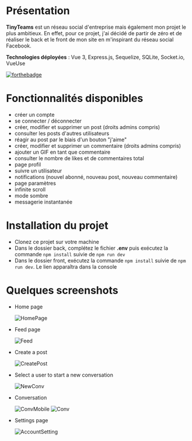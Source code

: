 # [](https://github.com/soonbtf/TinyTeams/edit/main/README.md#présentation)Présentation

**TinyTeams** est un réseau social d'entreprise mais également mon projet le plus ambitieux. En effet, pour ce projet, j'ai décidé de partir de zéro et de réaliser le back et le front de mon site en m'inspirant du réseau social Facebook.

**Technologies déployées** : Vue 3, Express.js, Sequelize, SQLite, Socket.io, VueUse

[![forthebadge](https://forthebadge.com/images/badges/built-with-love.svg)](https://forthebadge.com)

# Fonctionnalités disponibles

- créer un compte
- se connecter / déconnecter
- créer, modifier et supprimer un post (droits admins compris)
- consulter les posts d'autres utilisateurs
- réagir au post par le biais d'un bouton "j'aime"
- créer, modifier et supprimer un commentaire (droits admins compris)
- ajouter un GIF en tant que commentaire
- consulter le nombre de likes et de commentaires total
- page profil
- suivre un utilisateur
- notifications (nouvel abonné, nouveau post, nouveau commentaire)
- page paramètres
- infinite scroll
- mode sombre
- messagerie instantanée

# Installation du projet

- Clonez ce projet sur votre machine
- Dans le dossier back, complétez le fichier **.env** puis exécutez la commande `npm install` suivie de `npm run dev`
- Dans le dossier front, exécutez la commande `npm install` suivie de `npm run dev`. Le lien apparaîtra dans la console

# Quelques screenshots

- Home page

  ![HomePage](https://user-images.githubusercontent.com/91732412/236831459-52671d8e-ac66-413b-bd7a-b3b5fdbcc37a.png)


- Feed page

  ![Feed](https://user-images.githubusercontent.com/91732412/236832744-10f56bb0-22a0-4667-8893-cafff6c71076.png)


- Create a post

  ![CreatePost](https://user-images.githubusercontent.com/91732412/236831613-30d4aac8-7048-4bb7-957b-62730af76f8f.png)


- Select a user to start a new conversation

  ![NewConv](https://user-images.githubusercontent.com/91732412/236831792-aaa489c4-409b-4abd-9d62-b7e6ac32cc32.png)


- Conversation

  ![ConvMobile](https://user-images.githubusercontent.com/91732412/236831876-be8d5e33-cfc7-43b6-b5c7-09791c74ab13.png)
  ![Conv](https://user-images.githubusercontent.com/91732412/236833190-be778f5d-716a-4a47-8756-8eb2b09ce5f6.png)


- Settings page

  ![AccountSetting](https://user-images.githubusercontent.com/91732412/236833338-5844cf69-4b3e-422b-a6b1-769de2917d42.png)
